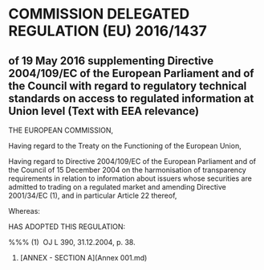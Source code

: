 # COMMISSION DELEGATED REGULATION (EU) 2016/1437

## of 19 May 2016 supplementing Directive 2004/109/EC of the European Parliament and of the Council with regard to regulatory technical standards on access to regulated information at Union level (Text with EEA relevance)

THE EUROPEAN COMMISSION,

Having regard to the Treaty on the Functioning of the European Union,

Having regard to Directive 2004/109/EC of the European Parliament and of the Council of 15 December 2004 on the harmonisation of transparency requirements in relation to information about issuers whose securities are admitted to trading on a regulated market and amending Directive 2001/34/EC (1), and in particular Article 22 thereof,

Whereas:

HAS ADOPTED THIS REGULATION:

%%% (1)  OJ L 390, 31.12.2004, p. 38.

1. [ANNEX - SECTION A](Annex 001.md)
